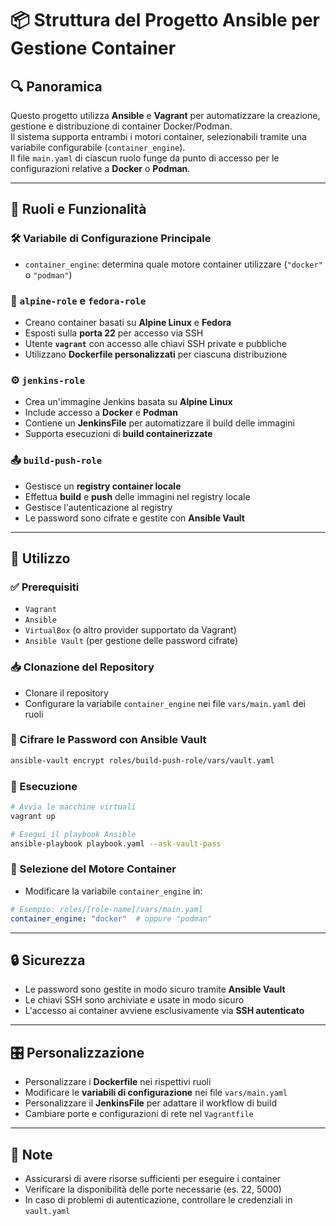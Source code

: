 # 📦 Struttura del Progetto Ansible per Gestione Container

## 🔍 Panoramica

Questo progetto utilizza **Ansible** e **Vagrant** per automatizzare la creazione, gestione e distribuzione di container Docker/Podman.  
Il sistema supporta entrambi i motori container, selezionabili tramite una variabile configurabile (`container_engine`).  
Il file `main.yaml` di ciascun ruolo funge da punto di accesso per le configurazioni relative a **Docker** o **Podman**.

---

## 🧩 Ruoli e Funzionalità

### 🛠️ Variabile di Configurazione Principale

- `container_engine`: determina quale motore container utilizzare (`"docker"` o `"podman"`)

### 🐧 `alpine-role` e `fedora-role`

- Creano container basati su **Alpine Linux** e **Fedora**
- Esposti sulla **porta 22** per accesso via SSH
- Utente **`vagrant`** con accesso alle chiavi SSH private e pubbliche
- Utilizzano **Dockerfile personalizzati** per ciascuna distribuzione

### ⚙️ `jenkins-role`

- Crea un'immagine Jenkins basata su **Alpine Linux**
- Include accesso a **Docker** e **Podman**
- Contiene un **JenkinsFile** per automatizzare il build delle immagini
- Supporta esecuzioni di **build containerizzate**

### 📤 `build-push-role`

- Gestisce un **registry container locale**
- Effettua **build** e **push** delle immagini nel registry locale
- Gestisce l'autenticazione al registry
- Le password sono cifrate e gestite con **Ansible Vault**

---

## 🧰 Utilizzo

### ✅ Prerequisiti

- `Vagrant`
- `Ansible`
- `VirtualBox` (o altro provider supportato da Vagrant)
- `Ansible Vault` (per gestione delle password cifrate)

### 📥 Clonazione del Repository

- Clonare il repository
- Configurare la variabile `container_engine` nei file `vars/main.yaml` dei ruoli

### 🔐 Cifrare le Password con Ansible Vault

```bash
ansible-vault encrypt roles/build-push-role/vars/vault.yaml
```

### 🚀 Esecuzione

```bash
# Avvia le macchine virtuali
vagrant up

# Esegui il playbook Ansible
ansible-playbook playbook.yaml --ask-vault-pass
```

### 🔄 Selezione del Motore Container

- Modificare la variabile `container_engine` in:

```yaml
# Esempio: roles/[role-name]/vars/main.yaml
container_engine: "docker"  # oppure "podman"
```

---

## 🔒 Sicurezza

- Le password sono gestite in modo sicuro tramite **Ansible Vault**
- Le chiavi SSH sono archiviate e usate in modo sicuro
- L'accesso ai container avviene esclusivamente via **SSH autenticato**

---

## 🎛️ Personalizzazione

- Personalizzare i **Dockerfile** nei rispettivi ruoli
- Modificare le **variabili di configurazione** nei file `vars/main.yaml`
- Personalizzare il **JenkinsFile** per adattare il workflow di build
- Cambiare porte e configurazioni di rete nel `Vagrantfile`

---

## 📝 Note

- Assicurarsi di avere risorse sufficienti per eseguire i container
- Verificare la disponibilità delle porte necessarie (es. 22, 5000)
- In caso di problemi di autenticazione, controllare le credenziali in `vault.yaml`
